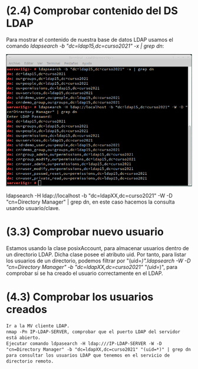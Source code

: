 # (2.4) Comprobar contenido del DS LDAP 			

Para mostrar el contenido de nuestra base de datos LDAP usamos el comando _ldapsearch -b "dc=ldap15,dc=curso2021" -x | grep dn_:

![grep_dn](img/1.png)

ldapsearch -H ldap://localhost -b "dc=ldapXX,dc=curso2021" -W -D "cn=Directory Manager" | grep dn, en este caso hacemos la consulta usando usuario/clave.

# (3.3) Comprobar nuevo usuario 			

Estamos usando la clase posixAccount, para almacenar usuarios dentro de un directorio LDAP. Dicha clase posee el atributo uid. Por tanto, para listar los usuarios de un directorio, podemos filtrar por "(uid=*)".ldapsearch -W -D "cn=Directory Manager" -b "dc=ldapXX,dc=curso2021" "(uid=*)", para comprobar si se ha creado el usuario correctamente en el LDAP.

# (4.3) Comprobar los usuarios creados


    Ir a la MV cliente LDAP.
    nmap -Pn IP-LDAP-SERVER, comprobar que el puerto LDAP del servidor está abierto.
    Ejecutar comando ldpasearch -H ldap:///IP-LDAP-SERVER -W -D "cn=Directory Manager" -b "dc=ldapXX,dc=curso2021" "(uid=*)" | grep dn para consultar los usuarios LDAP que tenemos en el servicio de directorio remoto.
